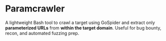 # Paramcrawler
A lightweight Bash tool to crawl a target using GoSpider and extract only **parameterized URLs** from **within the target domain**. Useful for bug bounty, recon, and automated fuzzing prep.
